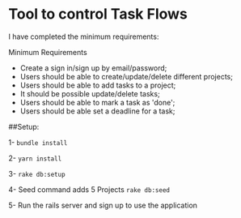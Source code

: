# Tool to control Task Flows

I have completed the minimum requirements:

Minimum Requirements
* Create a sign in/sign up by email/password;
* Users should be able to create/update/delete different projects;
* Users should be able to add tasks to a project;
* It should be possible update/delete tasks;
* Users should be able to mark a task as 'done';
* Users should be able set a deadline for a task;


##Setup:

1- `bundle install`

2- `yarn install`

3- `rake db:setup`

4- Seed command adds 5 Projects `rake db:seed`

5- Run the rails server and sign up to use the application
